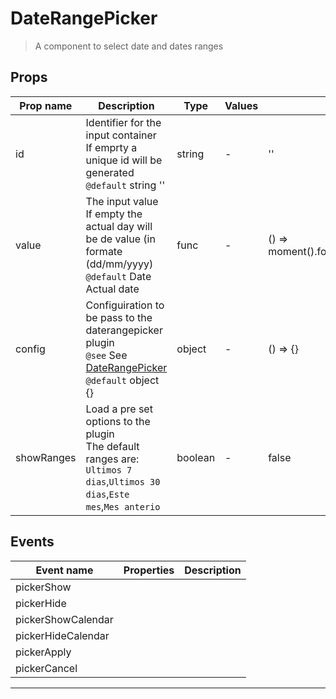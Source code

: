 # DateRangePicker

> A component to select date and dates ranges

## Props

| Prop name  | Description                                                                                                                                                 | Type    | Values | Default                             |
| ---------- | ----------------------------------------------------------------------------------------------------------------------------------------------------------- | ------- | ------ | ----------------------------------- |
| id         | Identifier for the input container<br>If emprty a unique id will be generated<br/>`@default` string ''                                                      | string  | -      | ''                                  |
| value      | The input value<br>If empty the actual day will be de value (in formate (dd/mm/yyyy)<br/>`@default` Date Actual date                                        | func    | -      | () => moment().format('DD/MM/YYYY') |
| config     | Configuiration to be pass to the daterangepicker plugin<br/>`@see` See [DateRangePicker](https://www.daterangepicker.com/#options)<br/>`@default` object {} | object  | -      | () => {}                            |
| showRanges | Load a pre set options to the plugin<br>The default ranges are: `Ultimos 7 dias`,`Ultimos 30 dias`,`Este mes`,`Mes anterio`                                 | boolean | -      | false                               |

## Events

| Event name         | Properties | Description |
| ------------------ | ---------- | ----------- |
| pickerShow         |            |
| pickerHide         |            |
| pickerShowCalendar |            |
| pickerHideCalendar |            |
| pickerApply        |            |
| pickerCancel       |            |

---
